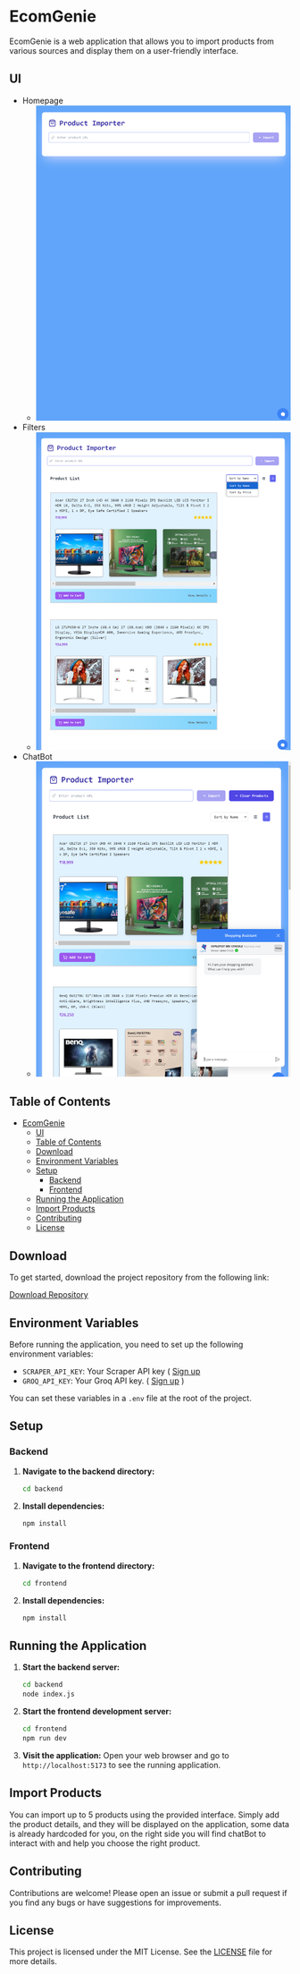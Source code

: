 # EcomGenie

EcomGenie is a web application that allows you to import products from various sources and display them on a user-friendly interface.


## UI
- Homepage
  - <img src="product_images/homepage.png" alt="HomePage">
- Filters
  - <img src="product_images/product_filters.png" alt="Product-Filters">
- ChatBot
  - <img src="product_images/shopping_assistant.png" alt="Shopping-Assistant">
  

## Table of Contents

- [EcomGenie](#ecomgenie)
  - [UI](#ui)
  - [Table of Contents](#table-of-contents)
  - [Download](#download)
  - [Environment Variables](#environment-variables)
  - [Setup](#setup)
    - [Backend](#backend)
    - [Frontend](#frontend)
  - [Running the Application](#running-the-application)
  - [Import Products](#import-products)
  - [Contributing](#contributing)
  - [License](#license)

## Download

To get started, download the project repository from the following link:

[Download Repository](https://github.com/triggeredcode/EcomGenie)

## Environment Variables

Before running the application, you need to set up the following environment variables:

- `SCRAPER_API_KEY`: Your Scraper API key ( [Sign up](https://docs.scraperapi.com/nodejs#:~:text=If%20you%20haven%E2%80%99t%20signed%20up%20for%20an%20account%20yet%2C%20then%20sign%20up%20for%20a%20free%20trial%20here%20with%205%2C000%20free%20API%20credits!)
- `GROQ_API_KEY`: Your Groq API key. ( [Sign up](https://console.groq.com/?_gl=1*q5gy4q*_gcl_au*MTUyMTY0Mjc0My4xNzI2MTU2MTA0*_ga*NjkzOTAyMTg5LjE3MjYxNTYxMDQ.*_ga_4TD0X2GEZG*MTcyODI4MTgzOC4zLjEuMTcyODI4MTg3NC4yNC4wLjA.) )

You can set these variables in a `.env` file at the root of the project.

## Setup

### Backend

1. **Navigate to the backend directory:**
   ```sh
   cd backend
   ```

2. **Install dependencies:**
   ```sh
   npm install
   ```

### Frontend

1. **Navigate to the frontend directory:**
   ```sh
   cd frontend
   ```

2. **Install dependencies:**
   ```sh
   npm install
   ```

## Running the Application

1. **Start the backend server:**
   ```sh
   cd backend
   node index.js
   ```

2. **Start the frontend development server:**
   ```sh
   cd frontend
   npm run dev
   ```

3. **Visit the application:**
   Open your web browser and go to `http://localhost:5173` to see the running application.

## Import Products

You can import up to 5 products using the provided interface. Simply add the product details, and they will be displayed on the application, some data is already hardcoded for you, on the right side you will find chatBot to interact with and help you
choose the right product.

## Contributing

Contributions are welcome! Please open an issue or submit a pull request if you find any bugs or have suggestions for improvements.

## License

This project is licensed under the MIT License. See the [LICENSE](LICENSE) file for more details.
